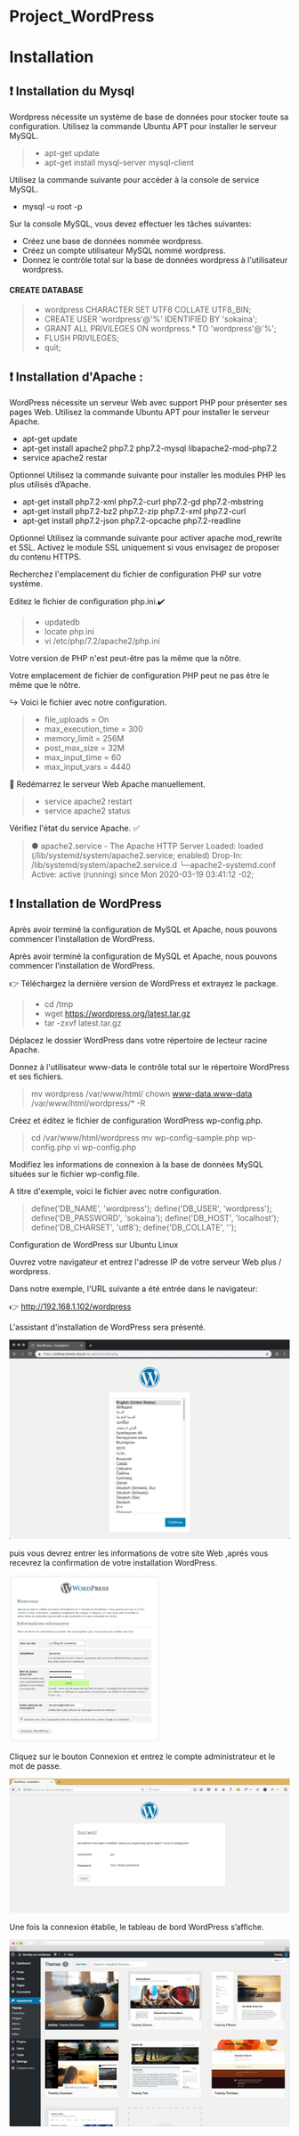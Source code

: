 # Project_WordPress

# Installation


## :exclamation: Installation du Mysql 
<p>Wordpress  nécessite un système de base de données pour stocker toute sa configuration.
Utilisez la commande Ubuntu APT pour installer le serveur MySQL.</p>

> * apt-get update
> * apt-get install mysql-server mysql-client

<p>Utilisez la commande suivante pour accéder à la console de service MySQL.</p>

 * mysql -u root -p

<p>Sur la console MySQL, vous devez effectuer les tâches suivantes:</p>

*  Créez une base de données nommée wordpress.
*  Créez un compte utilisateur MySQL nommé wordpress.
*  Donnez le contrôle total sur la base de données wordpress à l'utilisateur wordpress.

#### CREATE DATABASE 
> * wordpress CHARACTER SET UTF8 COLLATE UTF8_BIN;
> * CREATE USER 'wordpress'@'%' IDENTIFIED BY 'sokaina';
> * GRANT ALL PRIVILEGES ON wordpress.* TO 'wordpress'@'%';
> * FLUSH PRIVILEGES;
> * quit;

## :exclamation: Installation d'Apache :
<p>
 WordPress nécessite un serveur Web avec support PHP pour présenter ses pages Web.
Utilisez la commande Ubuntu APT pour installer le serveur Apache.
</p>
<ul>
 <li> apt-get update </li>
 <li> apt-get install apache2 php7.2 php7.2-mysql libapache2-mod-php7.2 </li>
 <li> service apache2 restar </li>
 </ul>
<p>
Optionnel Utilisez la commande suivante pour installer les modules PHP les plus utilisés d’Apache.
</p>
 <ul>
 <li> apt-get install php7.2-xml php7.2-curl php7.2-gd php7.2-mbstring </li>
<li> apt-get install php7.2-bz2 php7.2-zip php7.2-xml php7.2-curl </li>
<li> apt-get install php7.2-json php7.2-opcache php7.2-readline </li>
</ul>
<p>
Optionnel Utilisez la commande suivante pour activer apache mod_rewrite et SSL.
Activez le module SSL uniquement si vous envisagez de proposer du contenu HTTPS.
</p>

<p>
Recherchez l'emplacement du fichier de configuration PHP sur votre système.
</p>

Editez le fichier de configuration php.ini.:heavy_check_mark:

>  * updatedb
>  * locate php.ini
>  * vi /etc/php/7.2/apache2/php.ini

<p>Votre version de PHP n'est peut-être pas la même que la nôtre.</p>
<p>
Votre emplacement de fichier de configuration PHP peut ne pas être le même que le nôtre.</p>

 :arrow_right_hook: Voici le fichier avec notre configuration.

> * file_uploads = On
> * max_execution_time = 300
> * memory_limit = 256M
> * post_max_size = 32M
> * max_input_time = 60
> * max_input_vars = 4440

:arrows_counterclockwise:  Redémarrez le serveur Web Apache manuellement.

> *  service apache2 restart
> *  service apache2 status

Vérifiez l'état du service Apache. :white_check_mark:

> ● apache2.service - The Apache HTTP Server
> Loaded: loaded (/lib/systemd/system/apache2.service; enabled)
> Drop-In: /lib/systemd/system/apache2.service.d
> └─apache2-systemd.conf
> Active: active (running) since Mon 2020-03-19 03:41:12 -02;

## :exclamation: Installation de WordPress
<p>Après avoir terminé la configuration de MySQL et Apache, nous pouvons commencer l’installation de WordPress.</p>
<p>Après avoir terminé la configuration de MySQL et Apache, nous pouvons commencer l’installation de WordPress.</p>
 
 :point_right: Téléchargez la dernière version de WordPress et extrayez le package. 

> *  cd /tmp
> *  wget https://wordpress.org/latest.tar.gz
> *  tar -zxvf latest.tar.gz
<p>
Déplacez le dossier WordPress dans votre répertoire de lecteur racine Apache.
</p>
<p>
Donnez à l'utilisateur www-data le contrôle total sur le répertoire WordPress et ses fichiers.

>  mv wordpress /var/www/html/
> chown www-data.www-data /var/www/html/wordpress/* -R
</p>
<p>
Créez et éditez le fichier de configuration WordPress wp-config.php.
<p>

>  cd /var/www/html/wordpress
>  mv wp-config-sample.php wp-config.php
>  vi wp-config.php

<p>Modifiez les informations de connexion à la base de données MySQL situées sur le fichier wp-config.file.</p>

<p>A titre d'exemple, voici le fichier avec notre configuration.</p>

> define('DB_NAME', 'wordpress');
> define('DB_USER', 'wordpress');
> define('DB_PASSWORD', 'sokaina');
> define('DB_HOST', 'localhost');
> define('DB_CHARSET', 'utf8');
> define('DB_COLLATE', '');

Configuration de WordPress sur Ubuntu Linux

Ouvrez votre navigateur et entrez l'adresse IP de votre serveur Web plus / wordpress.

Dans notre exemple, l'URL suivante a été entrée dans le navigateur:

 :point_right:   http://192.168.1.102/wordpress

<p>L'assistant d'installation de WordPress sera présenté.</p>
<img src="https://github.com/BouTaina11/wordpress_Template_Project/blob/master/Project-WordPress/img/langue-installation-wordpress.png">
<p>
puis vous devrez entrer les informations de votre site Web ,aprés vous recevrez la confirmation de votre installation WordPress.</p>
<img src="https://github.com/BouTaina11/wordpress_Template_Project/blob/master/Project-WordPress/img/installer-wordpress2-271x300.png">
<p>
Cliquez sur le bouton Connexion et entrez le compte administrateur et le mot de passe.</p>
<img src="https://github.com/BouTaina11/wordpress_Template_Project/blob/master/Project-WordPress/img/xampp_wordpress-installation_4-1.png">
<p>Une fois la connexion établie, le tableau de bord WordPress s’affiche.<p>
<img src="https://github.com/BouTaina11/wordpress_Template_Project/blob/master/Project-WordPress/img/screen-themes.png">
